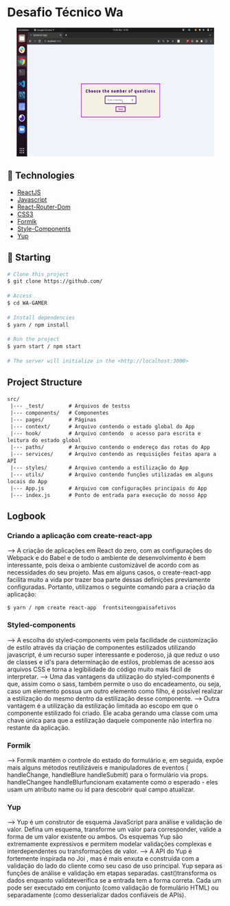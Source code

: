 <div align="center" id="top"> 
  &#xa0;
</div>

<h1>Desafio Técnico  Wa</h1>

<p align="center">
  <img width="460" height="300" src="src/assert/to_readme.gif">
</p>


## :rocket: Technologies ##

- [ReactJS](https://pt-br.reactjs.org/)
- [Javascript](https://developer.mozilla.org/pt-BR/docs/Web/JavaScript)
- [React-Router-Dom](https://reactrouter.com)
- [CSS3](https://www.w3schools.com/css/)
- [Formik](https://formik.org/docs/overview)
- [Style-Components](https://styled-components.com/)
- [Yup](https://www.npmjs.com/package/yup)

## :checkered_flag: Starting ##

```bash
# Clone this project
$ git clone https://github.com/

# Access
$ cd WA-GAMER

# Install dependencies
$ yarn / npm install

# Run the project
$ yarn start / npm start

# The server will initialize in the <http://localhost:3000>
```

## Project Structure

```
src/
 |--- _test/        # Arquivos de testss
 |--- components/   # Componentes
 |--- pages/        # Páginas
 |--- context/      # Arquivo contendo o estado global do App
 |--- hook/         # Arquivo contendo  o acesso para escrita e leitura do estado global
 |--- paths/        # Arquivo contendo o endereço das rotas do App
 |--- services/     # Arquivo contendo as requisições feitas apara a API
 |--- styles/       # Arquivo contendo a estilização do App
 |--- utils/        # Arquivo contendo funções utilizadas em alguns locais do App
 |--- App.js        # Arquivo com configurações principais do App
 |--- index.js      # Ponto de entrada para execução do nosso App
```

## Logbook

### Criando a aplicação com create-react-app

--> A criação de aplicações em React do zero, com as configurações do Webpack e do Babel e de todo o ambiente de desenvolvimento é bem interessante, pois deixa o ambiente customizável de acordo com as necessidades do seu projeto. Mas em alguns casos, o create-react-app facilita muito a vida por trazer boa parte dessas definições previamente configuradas. Portanto, utilizamos o seguinte comando para a criação da aplicação:

```
$ yarn / npm create react-app  frontsiteongpaisafetivos
```

### Styled-components

--> A escolha do styled-components vem pela facilidade de customização de estilo através da criação de componentes estilizados utilizando javascript, é um recurso super interessante e poderoso, já que reduz o uso de classes e id's para determinação de estilos, problemas de acesso aos arquivos CSS e torna a legibilidade do código muito mais fácil de interpretar.
--> Uma das vantagens da utilização do styled-components é que, assim como o sass, também permite o uso do encadeamento, ou seja, caso um elemento possua um outro elemento como filho, é possível realizar a estilização do mesmo dentro da estilização desse componente.
--> Outra vantagem é a utilização da estilização limitada ao escopo em que o componente estilizado foi criado. Ele acaba gerando uma classe com uma chave única para que a estilização daquele componente não interfira no restante da aplicação.


### Formik
--> Formik mantém o controle do estado do formulário e, em seguida, expõe mais alguns métodos reutilizáveis e manipuladores de eventos ( handleChange, handleBlure handleSubmit) para o formulário via props. handleChangee handleBlurfuncionam exatamente como o esperado - eles usam um atributo name ou id para descobrir qual campo atualizar.

### Yup

--> Yup é um construtor de esquema JavaScript para análise e validação de valor. Defina um esquema, transforme um valor para corresponder, valide a forma de um valor existente ou ambos. Os esquemas Yup são extremamente expressivos e permitem modelar validações complexas e interdependentes ou transformações de valor.
--> A API do Yup é fortemente inspirada no Joi , mas é mais enxuta e construída com a validação do lado do cliente como seu caso de uso principal. Yup separa as funções de análise e validação em etapas separadas. cast()transforma os dados enquanto validateverifica se a entrada tem a forma correta. Cada um pode ser executado em conjunto (como validação de formulário HTML) ou separadamente (como desserializar dados confiáveis ​​de APIs).
